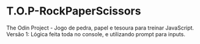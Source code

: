 # T.O.P-RockPaperScissors
The Odin Project - Jogo de pedra, papel e tesoura para treinar JavaScript.
Versão 1: Lógica feita toda no console, e utilizando prompt para inputs.
